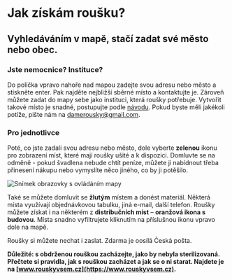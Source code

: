 # Jak získám roušku?

## Vyhledáváním v mapě, stačí zadat své město nebo obec.

### Jste nemocnice? Instituce?
Do políčka vpravo nahoře nad mapou zadejte svou adresu nebo město a stiskněte enter. Pak najděte nejbližší sběrné místo a kontaktujte je.
Zároveň můžete zadat do mapy sebe jako instituci, která roušky potřebuje. Vytvořit takové místo je snadné, postupujte podle [návodu](/vytvorit-misto).
Pokud byste měli jakékoli potíže, pište nám na damerousky@gmail.com.

### Pro jednotlivce
Poté, co jste zadali svou adresu nebo město, dole vyberte **zelenou** ikonu pro zobrazení míst, které mají roušky ušité a k dispozici. Domluvte se na odměně - pokud švadlena nebude chtít peníze, můžete jí nabídnout třeba přinesení nákupu nebo vymyslíte něco jiného, co by ji potěšilo.

![Snímek obrazovky s ovládáním mapy](/obrazky/jak-ziskat.webp)

Také se můžete domluvit se **žlutým** místem a donést materiál. Některá místa využívají objednávkovou tabulku, jiná e-mail,
další telefon.
Roušky  můžete získat i na některém z **distribučních míst** – **oranžová ikona s budovou**. 
Místa snadno vyfiltrujete kliknutím na příslušnou ikonu vpravo dole na mapě.

Roušky si můžete nechat i zaslat. Zdarma je oosílá Česká pošta.

**Důležité: s obdrženou rouškou zacházejte, jako by nebyla sterilizovaná. Přečtete si pravidla, jak s rouškou zacházet a jak se o ni starat. Najdete je na [www.rouskyvsem.cz](https://www.rouskyvsem.cz).**
